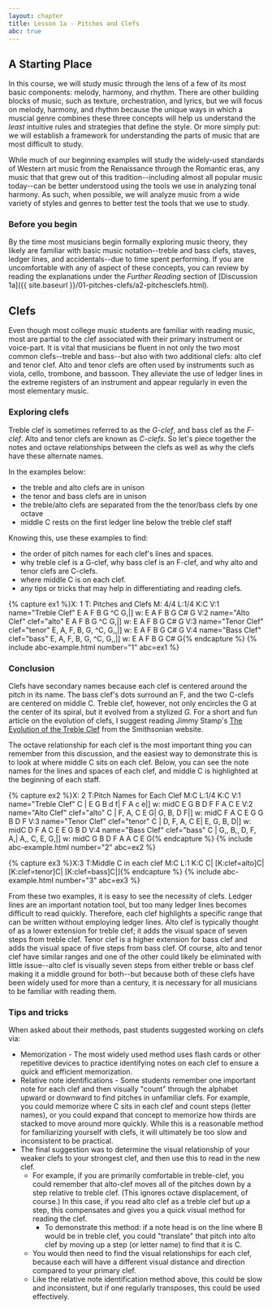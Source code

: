 ```yaml
---
layout: chapter
title: Lesson 1a - Pitches and Clefs
abc: true
---
```


<!--Hi Future Sean! I hope you've had a great summer. I know that you've forgotten how to commit, add, and push as well as all the other basics, but a while ago, you installed an VS code extension to make this easier. It will probably work on this new repository, but if not, you'll need to set it up by clicking on the gear in the lower left corner, choose Extensions, and click on "Git add commit push" to set it up. 

Once it's running properly, you can use ctrl + s to save changes, and then ctrl + alt + p to automatically git add, git commit, and git push without having to log in every gd time. You'll need to add a description, but that's not too bad. 

You're welcome! And if it doesn't work, just have Evan fix it like you always do lol -->

## A Starting Place

In this course, we will study music through the lens of a few of its most basic components: melody, harmony, and rhythm. There are other building blocks of music, such as texture, orchestration, and lyrics, but we will focus on melody, harmony, and rhythm because the unique ways in which a muscial genre combines these three concepts will help us understand the *least* intuitive rules and strategies that define the style. Or more simply put: we will establish a framework for understanding the parts of music that are most difficult to study.

While much of our beginning examples will study the widely-used standards of Western art music from the Renaissance through the Romantic eras, any music that that grew out of this tradition--including almost all popular music today--can be better understood using the tools we use in analyzing tonal harmony. As such, when possible, we will analyze music from a wide variety of styles and genres to better test the tools that we use to study.

### Before you begin

By the time most musicians begin formally exploring music theory, they likely are familiar with basic music notation--treble and bass clefs, staves, ledger lines, and accidentals--due to time spent performing. If you are uncomfortable with any of aspect of these concepts, you can review by reading the explanations under the *Further Reading* section of [Discussion 1a]({{ site.baseurl }}/01-pitches-clefs/a2-pitchesclefs.html).

## Clefs

Even though most college music students are familiar with reading music, most are partial to the clef associated with their primary instrument or voice-part. It is vital that musicians be fluent in not only the two most common clefs--treble and bass--but also with two additional clefs: alto clef and tenor clef. Alto and tenor clefs are often used by instruments such as viola, cello, trombone, and bassoon. They alleviate the use of ledger lines in the extreme registers of an instrument and appear regularly in even the most elementary music.

### Exploring clefs

Treble clef is sometimes referred to as the *G-clef*, and bass clef as the *F-clef*.
Alto and tenor clefs are known as *C-clefs*. 
So let's piece together the notes and octave relationships between the clefs as well as why the clefs have these alternate names. 

In the examples below: 
- the treble and alto clefs are in unison
- the tenor and bass clefs are in unison 
- the treble/alto clefs are separated from the the tenor/bass clefs by one octave
- middle C rests on the first ledger line below the treble clef staff

Knowing this, use these examples to find:
- the order of pitch names for each clef's lines and spaces.
- why treble clef is a G-clef, why bass clef is an F-clef, and why alto and tenor clefs are C-clefs.
- where middle C is on each clef.
- any tips or tricks that may help in differentiating and reading clefs.

{% capture ex1 %}X: 1
T: Pitches and Clefs
M: 4/4
L:1/4
K:C
V:1 name="Treble Clef"
E A F B G ^C G,|]
w: E A F B G C# G
V:2 name="Alto Clef" clef="alto"
E A F B G ^C G,|]
w: E A F B G C# G
V:3 name="Tenor Clef" clef="tenor"
E, A, F, B, G, ^C, G,,|]
w: E A F B G C# G
V:4 name="Bass Clef" clef="bass"
E, A, F, B, G, ^C, G,,|]
w: E A F B G C# G{% endcapture %}
{% include abc-example.html number="1" abc=ex1 %}

### Conclusion

Clefs have secondary names because each clef is centered around the pitch in its name. The bass clef's dots surround an F, and the two C-clefs are centered on middle C. Treble clef, however, not only encircles the G at the center of its spiral, but it evolved from a stylized *G*. For a short and fun article on the evolution of clefs, I suggest reading Jimmy Stamp's [The Evolution of the Treble Clef](http://www.smithsonianmag.com/arts-culture/the-evolution-of-the-treble-clef-87122373/) from the Smithsonian website.

The octave relationship for each clef is the most important thing you can remember from this discussion, and the easiest way to demonstrate this is to look at where middle C sits on each clef. Below, you can see the note names for the lines and spaces of each clef, and middle C is highlighted at the beginning of each staff.

{% capture ex2 %}X: 2
T:Pitch Names for Each Clef
M:C
L:1/4
K:C
V:1 name="Treble Clef"
C | E G B d f| F A c e|]
w: midC E G B D F F A C E
V:2 name="Alto Clef" clef="alto"
C | F, A, C E G| G, B, D F|]
w: midC F A C E G G B D F
V:3 name="Tenor Clef" clef="tenor"
C | D, F, A, C E| E, G, B, D|]
w: midC D F A C E E G B D
V:4 name="Bass Clef" clef="bass"
C | G,, B,, D, F, A,| A,, C, E, G,|]
w: midC G B D F A A C E G{% endcapture %}
{% include abc-example.html number="2" abc=ex2 %}

{% capture ex3 %}X:3
T:Middle C in each clef
M:C
L:1
K:C
C| [K:clef=alto]C| [K:clef=tenor]C| [K:clef=bass]C|]{% endcapture %}
{% include abc-example.html number="3" abc=ex3 %}

From these two examples, it is easy to see the necessity of clefs. Ledger lines are an important notation tool, but too many ledger lines becomes difficult to read quickly. Therefore, each clef highlights a specific range that can be written without employing ledger lines. Alto clef is typically thought of as a lower extension for treble clef; it adds the visual space of seven steps from treble clef. Tenor clef is a higher extension for bass clef and adds the visual space of five steps from bass clef. Of course, alto and tenor clef have similar ranges and one of the other could likely be eliminated with little issue--alto clef is visually seven steps from either treble or bass clef making it a middle ground for both--but because both of these clefs have been widely used for more than a century, it is necessary for all musicians to be familiar with reading them.

### Tips and tricks

When asked about their methods, past students suggested working on clefs via:
- Memorization - The most widely used method uses flash cards or other repetitive devices to practice identifying notes on each clef to ensure a quick and efficient memorization.
- Relative note identifications - Some students remember one important note for each clef and then visually "count" through the alphabet upward or downward to find pitches in unfamiliar clefs. For example, you could memorize where C sits in each clef and count steps (letter names), or you could expand that concept to memorize how thirds are stacked to move around more quickly. While this is a reasonable method for familiarizing yourself with clefs, it will ultimately be too slow and inconsistent to be practical.
- The final suggestion was to determine the visual relationship of your weaker clefs to your strongest clef, and then use this to read in the new clef. 
    - For example, if you are primarily comfortable in treble-clef, you could remember that alto-clef moves all of the pitches down by a step relative to treble clef. (This ignores octave displacement, of course.) In this case, if you read alto clef as a treble clef but *up* a step, this compensates and gives you a quick visual method for reading the clef. 
        - To demonstrate this method: if a note head is on the line where B would be in treble clef, you could "translate" that pitch into alto clef by moving up a step (or letter name) to find that it is C. 
    - You would then need to find the visual relationships for each clef, because each will have a different visual distance and direction compared to your primary clef.
    - Like the relative note identification method above, this could be slow and inconsistent, but if one regularly transposes, this could be used effectively.
